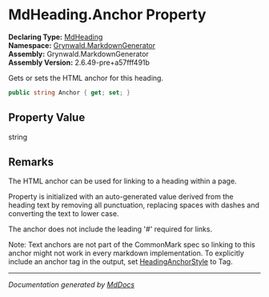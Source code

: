 ﻿<!--  
  <auto-generated>   
    The contents of this file were generated by a tool.  
    Changes to this file may be list if the file is regenerated  
  </auto-generated>   
-->

# MdHeading.Anchor Property

**Declaring Type:** [MdHeading](../index.md)  
**Namespace:** [Grynwald.MarkdownGenerator](../../index.md)  
**Assembly:** Grynwald.MarkdownGenerator  
**Assembly Version:** 2.6.49\-pre+a57fff491b

Gets or sets the HTML anchor for this heading.        

```csharp
public string Anchor { get; set; }
```

## Property Value

string

## Remarks

The HTML anchor can be used for linking to a heading within a page.

Property is initialized with an auto\-generated value derived from the heading text by removing all punctuation, replacing spaces with dashes and converting the text to lower case.

The anchor does not include the leading '\#' required for links.

Note: Text anchors are not part of the CommonMark spec so linking to this anchor might not work in  every markdown implementation. To explicitly include an anchor tag in the output, set [HeadingAnchorStyle](../../MdSerializationOptions/properties/HeadingAnchorStyle.md) to Tag.

___

*Documentation generated by [MdDocs](https://github.com/ap0llo/mddocs)*
